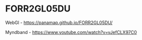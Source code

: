 # FORR2GL05DU

WebGl - https://panamap.github.io/FORR2GL05DU/

Myndband - https://www.youtube.com/watch?v=vJefCLX97C0
